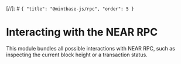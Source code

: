 [//]: # `{ "title": "@mintbase-js/rpc", "order": 5 }`

# Interacting with the NEAR RPC

This module bundles all possible interactions with NEAR RPC, such as inspecting
the current block height or a transaction status.
